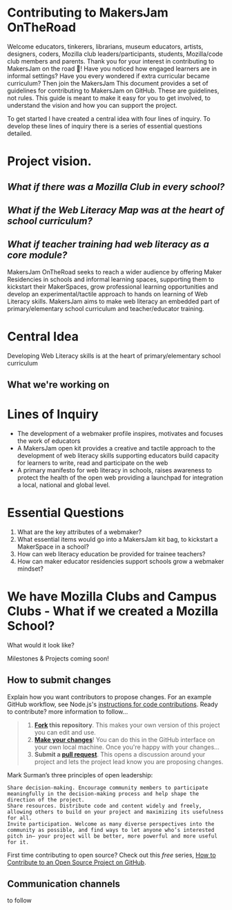 # Contributing to MakersJam OnTheRoad

Welcome educators, tinkerers, librarians, museum educators, artists, designers, coders, Mozilla club leaders/participants, students, Mozilla/code club members and parents.
Thank you for your interest in contributing to MakersJam on the road :tada:! 
Have you noticed how engaged learners are in informal settings? Have you every wondered if extra curricular became curriculum?
Then join the MakersJam
This document provides a set of guidelines for contributing to MakersJam on GitHub. These are guidelines, not rules. This guide is meant to make it easy for you to get involved, to understand the vision and how you can support the project.

To get started I have created a central idea with four lines of inquiry. To develop these lines of inquiry there is a series of essential questions detailed.
# Project vision.
## *What if there was a Mozilla Club in every school?*

## *What if the Web Literacy Map was at the heart of school curriculum?*

## *What if teacher training had web literacy as a core module?*

MakersJam OnTheRoad seeks to reach a wider audience by offering Maker Residencies in schools and informal learning spaces, supporting them to kickstart their MakerSpaces, grow professional learning opportunities and develop an experimental/tactile approach to hands on learning of Web Literacy skills.
MakersJam aims to make web literacy an embedded part of primary/elementary school curriculum and teacher/educator training.

# Central Idea

Developing Web Literacy skills is at the heart of primary/elementary school curriculum

## What we're working on

# Lines of Inquiry
* The development of a webmaker profile inspires, motivates and focuses the work of educators
* A MakersJam open kit provides a creative and tactile approach to the development of web literacy skills supporting educators build capacity for learners to write, read and participate on the web
* A primary manifesto for web literacy in schools, raises awareness to protect the health of the open web providing a launchpad for integration a local, national and global level.

# Essential Questions
1. What are the key attributes of a webmaker?
2. What essential items would go into a MakersJam kit bag, to kickstart a MakerSpace in a school?
3. How can web literacy education be provided for trainee teachers?
4. How can maker educator residencies support schools grow a webmaker mindset?

# We have Mozilla Clubs and Campus Clubs - What if we created a Mozilla School?
What would it look like?

Milestones & Projects coming soon!

## How to submit changes

Explain how you want contributors to propose changes. For an example GitHub workflow, see Node.js's [instructions for code contributions](https://github.com/nodejs/node/blob/master/CONTRIBUTING.md#code-contributions).
Ready to contribute? more information to follow...
 
> 1. **[Fork](https://help.github.com/articles/fork-a-repo/) this repository**. This makes your own version of this project you can edit and use.
> 2. **[Make your changes](https://guides.github.com/activities/forking/#making-changes)**! You can do this in the GitHub interface on your own local machine. Once you're happy with your changes...
> 3. **Submit a [pull request](https://help.github.com/articles/proposing-changes-to-a-project-with-pull-requests/)**. This opens a discussion around your project and lets the project lead know you are proposing changes.

Mark Surman’s three principles of open leadership:

    Share decision-making. Encourage community members to participate meaningfully in the decision-making process and help shape the direction of the project.
    Share resources. Distribute code and content widely and freely, allowing others to build on your project and maximizing its usefulness for all.
    Invite participation. Welcome as many diverse perspectives into the community as possible, and find ways to let anyone who’s interested pitch in— your project will be better, more powerful and more useful for it.

First time contributing to open source? Check out this *free* series, [How to Contribute to an Open Source Project on GitHub](https://egghead.io/series/how-to-contribute-to-an-open-source-project-on-github).


## Communication channels

to follow

